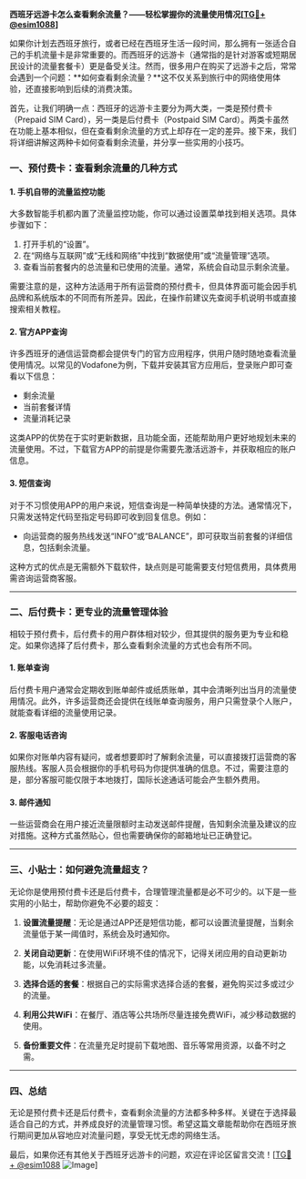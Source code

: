 **西班牙远游卡怎么查看剩余流量？——轻松掌握你的流量使用情况[[TG💪+ @esim1088](https://t.me/s/esim1088)]**

如果你计划去西班牙旅行，或者已经在西班牙生活一段时间，那么拥有一张适合自己的手机流量卡是非常重要的。而西班牙的远游卡（通常指的是针对游客或短期居民设计的流量套餐卡）更是备受关注。然而，很多用户在购买了远游卡之后，常常会遇到一个问题：**如何查看剩余流量？**这不仅关系到旅行中的网络使用体验，还直接影响到后续的消费决策。

首先，让我们明确一点：西班牙的远游卡主要分为两大类，一类是预付费卡（Prepaid SIM Card），另一类是后付费卡（Postpaid SIM Card）。两类卡虽然在功能上基本相似，但在查看剩余流量的方式上却存在一定的差异。接下来，我们将详细讲解这两种卡如何查看剩余流量，并分享一些实用的小技巧。

### **一、预付费卡：查看剩余流量的几种方式**

#### **1. 手机自带的流量监控功能**
大多数智能手机都内置了流量监控功能，你可以通过设置菜单找到相关选项。具体步骤如下：

1. 打开手机的“设置”。
2. 在“网络与互联网”或“无线和网络”中找到“数据使用”或“流量管理”选项。
3. 查看当前套餐内的总流量和已使用的流量。通常，系统会自动显示剩余流量。

需要注意的是，这种方法适用于所有运营商的预付费卡，但具体界面可能会因手机品牌和系统版本的不同而有所差异。因此，在操作前建议先查阅手机说明书或直接搜索相关教程。

#### **2. 官方APP查询**
许多西班牙的通信运营商都会提供专门的官方应用程序，供用户随时随地查看流量使用情况。以常见的Vodafone为例，下载并安装其官方应用后，登录账户即可查看以下信息：

- 剩余流量
- 当前套餐详情
- 流量消耗记录

这类APP的优势在于实时更新数据，且功能全面，还能帮助用户更好地规划未来的流量使用。不过，下载官方APP的前提是你需要先激活远游卡，并获取相应的账户信息。

#### **3. 短信查询**
对于不习惯使用APP的用户来说，短信查询是一种简单快捷的方法。通常情况下，只需发送特定代码至指定号码即可收到回复信息。例如：

- 向运营商的服务热线发送“INFO”或“BALANCE”，即可获取当前套餐的详细信息，包括剩余流量。

这种方式的优点是无需额外下载软件，缺点则是可能需要支付短信费用，具体费用需咨询运营商客服。

---

### **二、后付费卡：更专业的流量管理体验**

相较于预付费卡，后付费卡的用户群体相对较少，但其提供的服务更为专业和稳定。如果你选择了后付费卡，那么查看剩余流量的方式也会有所不同。

#### **1. 账单查询**
后付费卡用户通常会定期收到账单邮件或纸质账单，其中会清晰列出当月的流量使用情况。此外，许多运营商还会提供在线账单查询服务，用户只需登录个人账户，就能查看详细的流量使用记录。

#### **2. 客服电话咨询**
如果你对账单内容有疑问，或者想要即时了解剩余流量，可以直接拨打运营商的客服热线。客服人员会根据你的手机号码为你提供准确的信息。不过，需要注意的是，部分客服可能仅限于本地拨打，国际长途通话可能会产生额外费用。

#### **3. 邮件通知**
一些运营商会在用户接近流量限额时主动发送邮件提醒，告知剩余流量及建议的应对措施。这种方式虽然贴心，但也需要确保你的邮箱地址已正确登记。

---

### **三、小贴士：如何避免流量超支？**

无论你是使用预付费卡还是后付费卡，合理管理流量都是必不可少的。以下是一些实用的小贴士，帮助你避免不必要的超支：

1. **设置流量提醒**：无论是通过APP还是短信功能，都可以设置流量提醒，当剩余流量低于某一阈值时，系统会及时通知你。
   
2. **关闭自动更新**：在使用WiFi环境不佳的情况下，记得关闭应用的自动更新功能，以免消耗过多流量。

3. **选择合适的套餐**：根据自己的实际需求选择合适的套餐，避免购买过多或过少的流量。

4. **利用公共WiFi**：在餐厅、酒店等公共场所尽量连接免费WiFi，减少移动数据的使用。

5. **备份重要文件**：在流量充足时提前下载地图、音乐等常用资源，以备不时之需。

---

### **四、总结**

无论是预付费卡还是后付费卡，查看剩余流量的方法都多种多样。关键在于选择最适合自己的方式，并养成良好的流量管理习惯。希望这篇文章能帮助你在西班牙旅行期间更加从容地应对流量问题，享受无忧无虑的网络生活。

最后，如果你还有其他关于西班牙远游卡的问题，欢迎在评论区留言交流！[[TG💪+ @esim1088](https://t.me/s/esim1088) ![Image](https://i.postimg.cc/4NQfJmqS/Snipaste-2025-05-13-00-14-12.png)]